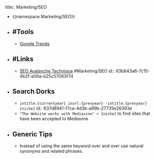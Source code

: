 title:: Marketing/SEO

- {{namespace Marketing/SEO}}
- ## #Tools
	- [Google Trends](https://trends.google.com/)
- ## #Links
	- [SEO Avalanche Technique](https://www.buildersociety.com/threads/seo-avalanche-technique-ranking-with-no-resources.5114/) #Marketing/SEO
	  id:: 63b843a6-7c15-4b2f-a06a-b25c57063f7d
- ## Search Dorks
	- `intitle:{currentyear} inurl:{prevyear} -intitle:{prevyear} {niche}`
	  id:: 637d8941-f7ca-4d3b-a99b-27735e26393e
	- `"The Website works with Mediavine" + {niche}` to find sites that have been accepted to Mediavine
- ## Generic Tips
	- Instead of using the same keyword over and over use natural synonyms and related phrases.